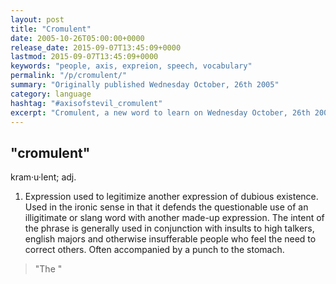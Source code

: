 ```yaml
---
layout: post
title: "Cromulent"
date: 2005-10-26T05:00:00+0000
release_date: 2015-09-07T13:45:09+0000
lastmod: 2015-09-07T13:45:09+0000
keywords: "people, axis, expreion, speech, vocabulary"
permalink: "/p/cromulent/"
summary: "Originally published Wednesday October, 26th 2005"
category: language
hashtag: "#axisofstevil_cromulent"
excerpt: "Cromulent, a new word to learn on Wednesday October, 26th 2005"
---
```


## "cromulent" ##

kram·u·lent; adj.

1. Expression used to legitimize another expression of dubious existence. Used in the ironic sense in that it defends the questionable use of an illigitimate or slang word with another made-up expression. The intent of the phrase is generally used in conjunction with insults to high talkers, english majors and otherwise insufferable people who feel the need to correct others. Often accompanied by a punch to the stomach.
 
> "The "
